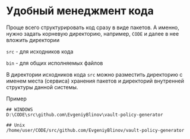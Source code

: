 # Удобный менеджмент кода

Проще всего структурировать код сразу в виде пакетов. А именно, нужно задать
корневую директорию, например, `CODE` и далее в нее вложить директории

`src` - для исходников кода

`bin` - для общих исполняемых файлов

В директории исходников кода `src` можно разместить директорию с именем места
(сервиса) хранения пакетов и директорий внутренней структуры данной системы.

Пример

```
## WINDOWS
D:\CODE\src\github.com\EvgeniyBlinov\vault-policy-generator

## Unix
/home/user/CODE/src/github.com/EvgeniyBlinov/vault-policy-generator
```
